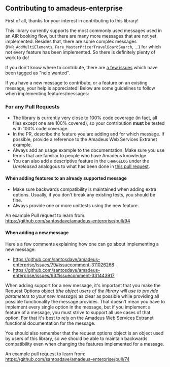 ## Contributing to amadeus-enterprise

First of all, thanks for your interest in contributing to this library!

This library currently supports the most commonly used messages used in an AIR booking flow, but there are many more messages that are not yet implemented. Besides that, there are some complex messages (`PNR_AddMultiElements`, `Fare_MasterPricerTravelBoardSearch`, ...) for which not every feature has been implemented. So there is definitely plenty of work to do!

If you don't know where to contribute, there are [a few issues](https://github.com/santosdave/amadeus-enterprise/issues?q=is%3Aissue+is%3Aopen+label%3A%22help+wanted%22) which have been tagged as "help wanted".

If you have a new message to contribute, or a feature on an existing message, your help is appreciated! Below are some guidelines to follow when implementing features/messages:

### For any Pull Requests

- The library is currently very close to 100% code coverage (in fact, all files except one are 100% covered), so your contribution **must** be tested with 100% code coverage.
- In the PR, describe the feature you are adding and for which message. If possible, provide a reference to the Amadeus Web Services Extranet example.
- Always add an usage example to the documentation. Make sure you use terms that are familiar to people who have Amadeus knowledge.
- You can also add a descriptive feature in the `CHANGELOG` under the _Unreleased_ analogous to what has been done in [this pull request](https://github.com/santosdave/amadeus-enterprise/pull/94/files#diff-4ac32a78649ca5bdd8e0ba38b7006a1e).

#### When adding features to an already supported message

- Make sure backwards compatibility is maintained when adding extra options. Usually, if you don't break any existing tests, you should be fine.
- Always provide one or more unittests using the new feature.

An example Pull request to learn from: https://github.com/santosdave/amadeus-enterprise/pull/94

#### When adding a new message

Here's a few comments explaining how one can go about implementing a new message:

- https://github.com/santosdave/amadeus-enterprise/issues/79#issuecomment-311026268
- https://github.com/santosdave/amadeus-enterprise/issues/93#issuecomment-331443917

When adding support for a new message, it's important that you make the Request Options object _(the object users of the library will use to provide parameters to your new message)_
as clear as possible while providing all possible functionality the message provides. That doesn't mean you have to implement every single option in the message,
but if you implement a feature of a message, you must strive to support all use cases of that option.
For that it's best to rely on the Amadeus Web Services Extranet functional documentation for the message.

You should also remember that the request options object is an object used by users of this library, so we should be able to maintain backwards compatibility even when changing the features implemented for a message.

An example pull request to learn from: https://github.com/santosdave/amadeus-enterprise/pull/74
